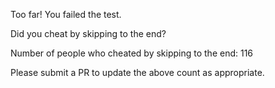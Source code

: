 Too far! You failed the test. 
 
Did you cheat by skipping to the end? 
 
Number of people who cheated by skipping to the end: 116
 
Please submit a PR to update the above count as appropriate. 
 
